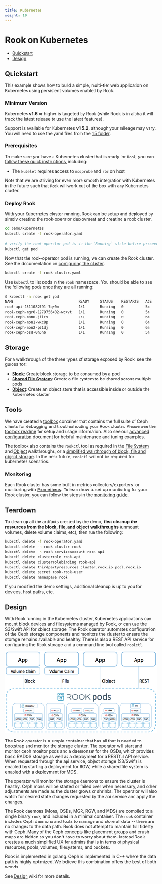 ```yaml
---
title: Kubernetes
weight: 10
---
```


# Rook on Kubernetes
- [Quickstart](#quickstart)
- [Design](#design)

## Quickstart
This example shows how to build a simple, multi-tier web application on Kubernetes using persistent volumes enabled by Rook.

### Minimum Version
Kubernetes **v1.6** or higher is targeted by Rook (while Rook is in alpha it will track the latest release to use the latest features). 

Support is available for Kubernetes **v1.5.2**, although your mileage may vary. 
You will need to use the yaml files from the [1.5 folder](/demo/kubernetes/1.5).

### Prerequisites

To make sure you have a Kubernetes cluster that is ready for `Rook`, you can [follow these quick instructions](k8s-pre-reqs.md), including:
- The `kubelet` requires access to `modprobe` and `rbd` on host

Note that we are striving for even more smooth integration with Kubernetes in the future such that `Rook` will work out of the box with any Kubernetes cluster.

### Deploy Rook

With your Kubernetes cluster running, Rook can be setup and deployed by simply creating the [rook-operator](/demo/kubernetes/rook-operator.yaml) deployment and creating a [rook cluster](/demo/kubernetes/rook-cluster.yaml).

```bash
cd demo/kubernetes
kubectl create -f rook-operator.yaml

# verify the rook-operator pod is in the `Running` state before proceeding
kubectl get pod
```

Now that the rook-operator pod is running, we can create the Rook cluster. See the documentation on [configuring the cluster](cluster-tpr.md).
```bash
kubectl create -f rook-cluster.yaml
```

Use `kubectl` to list pods in the `rook` namespace. You should be able to see the following pods once they are all running: 

```bash
$ kubectl -n rook get pod
NAME                              READY     STATUS    RESTARTS   AGE
rook-api-1511082791-7qs0m         1/1       Running   0          5m
rook-ceph-mgr0-1279756402-wc4vt   1/1       Running   0          5m
rook-ceph-mon0-jflt5              1/1       Running   0          6m
rook-ceph-mon1-wkc8p              1/1       Running   0          6m
rook-ceph-mon2-p31dj              1/1       Running   0          6m
rook-ceph-osd-0h6nb               1/1       Running   0          5m
```

## Storage
For a walkthrough of the three types of storage exposed by Rook, see the guides for:
- **[Block](k8s-block.md)**: Create block storage to be consumed by a pod
- **[Shared File System](k8s-filesystem.md)**: Create a file system to be shared across multiple pods
- **[Object](k8s-object.md)**: Create an object store that is accessible inside or outside the Kubernetes cluster

## Tools

We have created a [toolbox](/demo/kubernetes/rook-tools.yaml) container that contains the full suite of Ceph clients for debugging and troubleshooting your Rook cluster.  Please see the [toolbox readme](toolbox.md) for setup and usage information. Also see our [advanced configuration](advanced-configuration.md) document for helpful maintenance and tuning examples.

The toolbox also contains the `rookctl` tool as required in the [File System](k8s-filesystem.md) and [Object](k8s-object.md) walkthroughs, or a [simplified walkthrough of block, file and object storage](client.md). In the near future, `rookctl` will not be required for kubernetes scenarios.

### Monitoring
Each Rook cluster has some built in metrics collectors/exporters for monitoring with [Prometheus](https://prometheus.io/).
To learn how to set up monitoring for your Rook cluster, you can follow the steps in the [monitoring guide](./k8s-monitoring.md).

## Teardown
To clean up all the artifacts created by the demo, **first cleanup the resources from the block, file, and object walkthroughs** (unmount volumes, delete volume claims, etc), then run the following:
```bash
kubectl delete -f rook-operator.yaml
kubectl delete -n rook cluster rook
kubectl delete -n rook serviceaccount rook-api
kubectl delete clusterrole rook-api
kubectl delete clusterrolebinding rook-api
kubectl delete thirdpartyresources cluster.rook.io pool.rook.io
kubectl delete secret rook-rook-user
kubectl delete namespace rook
```
If you modified the demo settings, additional cleanup is up to you for devices, host paths, etc.

## Design

With Rook running in the Kubernetes cluster, Kubernetes applications can
mount block devices and filesystems managed by Rook, or can use the S3/Swift API for object storage. The Rook operator 
automates configuration of the Ceph storage components and monitors the cluster to ensure the storage remains available
and healthy. There is also a REST API service for configuring the Rook storage and a command line tool called `rookctl`.

![Rook Architecture on Kubernetes](media/kubernetes.png)

The Rook operator is a simple container that has all that is needed to bootstrap
and monitor the storage cluster. The operator will start and monitor ceph monitor pods and a daemonset for the OSDs, which provides basic
RADOS storage as well as a deployment for a RESTful API service. When requested through the api service,
object storage (S3/Swift) is enabled by starting a deployment for RGW, while a shared file system is enabled with a deployment for MDS.

The operator will monitor the storage daemons to ensure the cluster is healthy. Ceph mons will be started or failed over when necessary, and
other adjustments are made as the cluster grows or shrinks.  The operator will also watch for desired state changes
requested by the api service and apply the changes.

The Rook daemons (Mons, OSDs, MGR, RGW, and MDS) are compiled to a single binary `rook`, and included in a minimal container.
The `rook` container includes Ceph daemons and tools to manage and store all data -- there are no changes to the data path.
Rook does not attempt to maintain full fidelity with Ceph. Many of the Ceph concepts like placement groups and crush maps 
are hidden so you don't have to worry about them. Instead Rook creates a much simplified UX for admins that is in terms 
of physical resources, pools, volumes, filesystems, and buckets.

Rook is implemented in golang. Ceph is implemented in C++ where the data path is highly optimized. We believe
this combination offers the best of both worlds.

See [Design](https://github.com/rook/rook/wiki/Design) wiki for more details.
